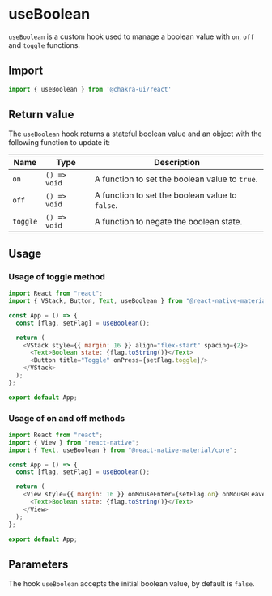 # useBoolean

`useBoolean` is a custom hook used to manage a boolean value with `on`, `off`
and `toggle` functions.

## Import

```js
import { useBoolean } from '@chakra-ui/react'
```

## Return value

The `useBoolean` hook returns a stateful boolean value and an object with the following function to update it:

| Name     | Type         | Description                                     |
| -------- | ------------ | ----------------------------------------------- |
| `on`     | `() => void` | A function to set the boolean value to `true`.  |
| `off`    | `() => void` | A function to set the boolean value to `false`. |
| `toggle` | `() => void` | A function to negate the boolean state.         |

## Usage

### Usage of toggle method

```js with-preview
import React from "react";
import { VStack, Button, Text, useBoolean } from "@react-native-material/core";

const App = () => {
  const [flag, setFlag] = useBoolean();

  return (
    <VStack style={{ margin: 16 }} align="flex-start" spacing={2}>
      <Text>Boolean state: {flag.toString()}</Text>
      <Button title="Toggle" onPress={setFlag.toggle}/>
    </VStack>
  );
};

export default App;
```

### Usage of on and off methods

```js with-preview
import React from "react";
import { View } from "react-native";
import { Text, useBoolean } from "@react-native-material/core";

const App = () => {
  const [flag, setFlag] = useBoolean();

  return (
    <View style={{ margin: 16 }} onMouseEnter={setFlag.on} onMouseLeave={setFlag.off}>
      <Text>Boolean state: {flag.toString()}</Text>
    </View>
  );
};

export default App;
```

## Parameters

The hook `useBoolean` accepts the initial boolean value, by default is `false`.
